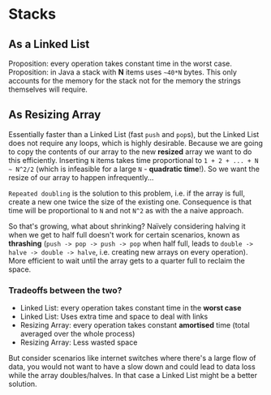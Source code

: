 # Stacks
## As a Linked List

Proposition: every operation takes constant time in the worst case.
Proposition: in Java a stack with __N__ items uses `~40*N` bytes. This only accounts for the memory for the stack not for the memory the strings themselves will require.

## As Resizing Array

Essentially faster than a Linked List (fast `push` and `pop`s), but the Linked List does not require any loops, which is highly desirable. Because we are going to copy the contents of our array to the new __resized__ array we want to do this efficiently. Inserting `N` items takes time proportional to `1 + 2 + ... + N ~ N^2/2` (which is infeasible for a large `N` - __quadratic time__!). So we want the resize of our array to happen infrequently...

`Repeated doubling` is the solution to this problem, i.e. if the array is full, create a new one twice the size of the existing one. Consequence is that time will be proportional to `N` and not `N^2` as with the a naive approach.

So that's growing, what about shrinking? Naïvely considering halving it when we get to half full doesn't work for certain scenarios, known as __thrashing__ (`push -> pop -> push -> pop` when half full, leads to `double -> halve -> double -> halve`, i.e. creating new arrays on every operation). More efficient to wait until the array gets to a quarter full to reclaim the space.

### Tradeoffs between the two?

* Linked List: every operation takes constant time in the __worst case__
* Linked List: Uses extra time and space to deal with links
* Resizing Array: every operation takes constant __amortised__ time (total averaged over the whole process)
* Resizing Array: Less wasted space

But consider scenarios like internet switches where there's a large flow of data, you would not want to have a slow down and could lead to data loss while the array doubles/halves. In that case a Linked List might be a better solution.
